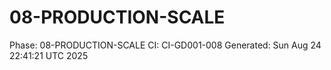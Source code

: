 # 08-PRODUCTION-SCALE
Phase: 08-PRODUCTION-SCALE
CI: CI-GD001-008
Generated: Sun Aug 24 22:41:21 UTC 2025
